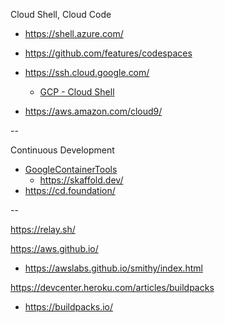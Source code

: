 Cloud Shell, Cloud Code

* https://shell.azure.com/
* https://github.com/features/codespaces

* https://ssh.cloud.google.com/
  * [GCP - Cloud Shell](https://cloud.google.com/blog/products/gcp/introducing-google-cloud-shels-new-code-editor)

* https://aws.amazon.com/cloud9/

--

Continuous Development

* [GoogleContainerTools](https://github.com/GoogleContainerTools)
  * https://skaffold.dev/
* https://cd.foundation/

-- 

https://relay.sh/

https://aws.github.io/
* https://awslabs.github.io/smithy/index.html

https://devcenter.heroku.com/articles/buildpacks
* https://buildpacks.io/



